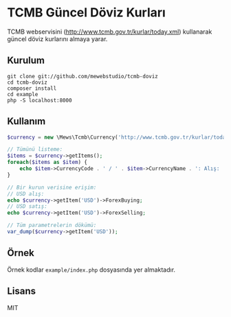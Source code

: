 # TCMB Güncel Döviz Kurları
TCMB webservisini (http://www.tcmb.gov.tr/kurlar/today.xml) kullanarak güncel döviz kurlarını almaya yarar.

## Kurulum
```
git clone git://github.com/mewebstudio/tcmb-doviz
cd tcmb-doviz
composer install
cd example
php -S localhost:8000
```

## Kullanım
```php
$currency = new \Mews\Tcmb\Currency('http://www.tcmb.gov.tr/kurlar/today.xml');

// Tümünü listeme:
$items = $currency->getItems();
foreach($items as $item) {
    echo $item->CurrencyCode . ' / ' . $item->CurrencyName . ': Alış: ' . $item->ForexBuying . ' - Satış: ' . $item->ForexBuying . '<br>';
}

// Bir kurun verisine erişim:
// USD alış:
echo $currency->getItem('USD')->ForexBuying;
// USD satış:
echo $currency->getItem('USD')->ForexSelling;

// Tüm parametrelerin dökümü:
var_dump($currency->getItem('USD'));
```

## Örnek
Örnek kodlar `example/index.php` dosyasında yer almaktadır.

## Lisans
MIT
